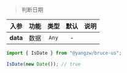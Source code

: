 > 判断日期

入参|功能|类型|默认|说明
:-:|:-:|:-:|:-:|-
**data**|数据|`Any`|-

```js
import { IsDate } from "@yangzw/bruce-us";

IsDate(new Date()); // true
```